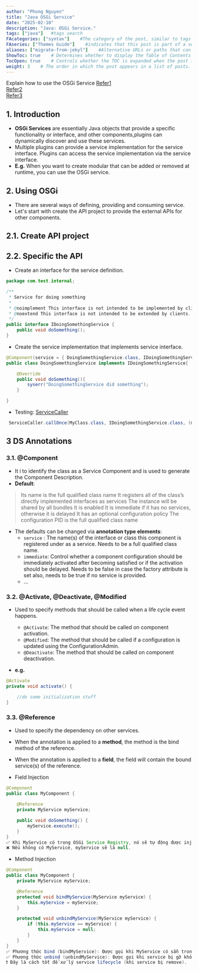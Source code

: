 ```yaml
---
author: "Phong Nguyen"
title: "Java OSGi Service"
date: "2025-02-10"
description: "Java: OSGi Service."
tags: ["java"]   #tags search
FAcategories: ["syntax"]    #The category of the post, similar to tags but usually for broader classification.
FAseries: ["Themes Guide"]    #indicates that this post is part of a series of related posts
aliases: ["migrate-from-jekyl"]    #Alternative URLs or paths that can be used to access this post, useful for redirects from old posts or similar content.
ShowToc: true    # Determines whether to display the Table of Contents (TOC) for the post.
TocOpen: true    # Controls whether the TOC is expanded when the post is loaded. 
weight: 3    # The order in which the post appears in a list of posts. Lower numbers make the post appear earlier.
---
```

Explain how to use the OSGi Service
[Refer1](https://experienceleaguecommunities.adobe.com/t5/adobe-experience-manager/different-between-osgi-services-and-osgi-component/m-p/621761)<br>
[Refer2](https://www.vogella.com/tutorials/OSGi/article.html#osgi-services)<br>
[Refer3](https://vogella.com/blog/getting-started-with-osgi-declarative-services-2024/)<br>
## 1. Introduction
- **OSGi Services** are essentially Java objects that provide a specific functionality or interface, and other components,plugins can dynamically discover and use these services.
- Multiple plugins can provide a service implementation for the service interface. Plugins can access the service implementation via the service interface.
- **E.g.** When you want to create modular that can be added or removed at runtime, you can use the OSGi service.

## 2. Using OSGi
- There are several ways of defining, providing and consuming service.
- Let's start with create the API project to provide the external APIs for other components.
  
## 2.1. Create API project

## 2.2. Specific the API
- Create an interface for the service definition.

```java
package com.test.internal;

/**
 * Service for doing something
 *
 * @noimplement This interface is not intended to be implemented by clients.
 * @noextend This interface is not intended to be extended by clients.
 */
public interface IDoingSomethingService {
	public void doSomething();
}

```
- Create the service implementation that implements service interface.
```java
@Component(service = { DoingSomethingService.class, IDoingSomethingService.class }, immediate = false)
public class DoingSomethingService implements IDoingSomethingService{

    @Override
    public void doSomething(){
        syserr("DoingSomethingService did something");
    }

}

```


- Testing: [ServiceCaller](https://help.eclipse.org/latest/nftopic/org.eclipse.platform.doc.isv/reference/api/org/eclipse/core/runtime/ServiceCaller.html)
```java
 ServiceCaller.callOnce(MyClass.class, IDoingSomethingService.class, (myService) -> myService.doSomething());

```

## 3 DS Annotations
### 3.1. @Component
- It i to identify the class as a Service Component and is used to generate the Component Description.
- **Default**:
>    Its name is the full qualified class name
    It registers all of the class’s directly implemented interfaces as services
    The instance will be shared by all bundles
    It is enabled
    It is immediate if it has no services, otherwise it is delayed
    It has an optional configuration policy
    The configuration PID is the full qualified class name

- The defaults can be changed via **annotation type elements**:
  - `service`	: The name(s) of the interface or class this component is registered under as a service. Needs to be a full qualified class name.
  - `immediate`:	Control whether a component configuration should be immediately activated after becoming satisfied or if the activation should be delayed. Needs to be false in case the factory attribute is set also, needs to be true if no service is provided.
  - ...

### 3.2. @Activate, @Deactivate, @Modified
- Used to specify methods that should be called when a life cycle event happens.
  - `@Activate`:	The method that should be called on component activation.
  - `@Modified`:	The method that should be called if a configuration is updated using the ConfigurationAdmin.
  - `@Deactivate`:	The method that should be called on component deactivation.

- **e.g.**
```java
@Activate
private void activate() {

    //do some initialization stuff
}
```
 
### 3.3. @Reference
- Used to specify the dependency on other services.
- When the annotation is applied to a **method**, the method is the bind method of the reference.
- When the annotation is applied to a **field**, the field will contain the bound service(s) of the reference.

- Field Injection
```java
@Component
public class MyComponent {
    
    @Reference
    private MyService myService;

    public void doSomething() {
        myService.execute();
    }
}
✅ Khi MyService có trong OSGi Service Registry, nó sẽ tự động được inject vào myService.
❌ Nếu không có MyService, myService sẽ là null.
```

- Method Injection
```java
@Component
public class MyComponent {
    private MyService myService;

    @Reference
    protected void bindMyService(MyService myService) {
        this.myService = myService;
    }

    protected void unbindMyService(MyService myService) {
        if (this.myService == myService) {
            this.myService = null;
        }
    }
}
✅ Phương thức bind (bindMyService): Được gọi khi MyService có sẵn trong Service Registry.
✅ Phương thức unbind (unbindMyService): Được gọi khi service bị gỡ khỏi Registry.
❗ Đây là cách tốt để xử lý service lifecycle (khi service bị remove).
```